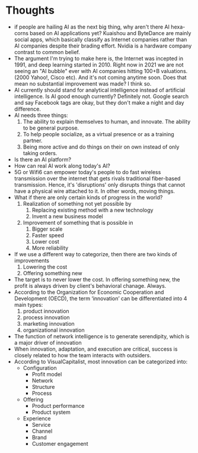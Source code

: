 # Thoughts

- if people are hailing AI as the next big thing, why aren't there AI hexa-corns based on AI applications yet? Kuaishou and ByteDance are mainly social apps, which basically classify as Internet companies rather than AI companies despite their brading effort. Nvidia is a hardware company contrast to common belief.
- The argument I'm trying to make here is, the Internet was incepted in 1991, and deep learning started in 2010. Right now in 2021 we are not seeing an "AI bubble" ever with AI companies hitting 100+B valuations. (2000 Yahoo!, Cisco etc). And it's not coming anytime soon. Does that mean no substantial improvement was made? I think so.
- AI currently should stand for analytical intelligence instead of artificial intelligence. Is AI good enough currently? Definitely not. Google search and say Facebook tags are okay, but they don't make a night and day difference.
- AI needs three things:
    1. The ability to explain themselves to human, and innovate. The ability to be general purpose.
    2. To help people socialize, as a virtual presence or as a training partner.
    3. Being more active and do things on their on own instead of only taking orders.
- Is there an AI platform?
- How can real AI work along today's AI?
- 5G or Wifi6 can empower today's people to do fast wireless transmission over the internet that gets rivals traditional fiber-based transmission. Hence, it's 'disruptions' only disrupts things that cannot have a physical wire attached to it. In other words, moving things.
- What if there are only certain kinds of progress in the world?
    1. Realization of something not yet possible by
        1. Replacing existing method with a new technology
        2. Invent a new business model
    2. Improvement of something that is possible in
        1. Bigger scale
        2. Faster speed
        3. Lower cost
        4. More reliability
- If we use a different way to categorize, then there are two kinds of improvements
    1. Lowering the cost
    2. Offering something new
- The target is to never lower the cost. In offering something new, the profit is always driven by client's behavioral chanage. Always.
- According to the Organization for Economic Cooperation and Development (OECD), the term ‘innovation’ can be differentiated into 4 main types:
    1. product innovation
    2. process innovation
    3. marketing innovation
    4. organizational innovation
- The function of network intelligence is to generate serendipity, which is a major driver of innovation
- When innovation, adaptation, and execution are critical, success is closely related to how the team interacts with outsiders.
- According to VisualCapitalist, most innovation can be categorized into:
    - Configuration
        - Profit model
        - Network
        - Structure
        - Process
    - Offering
        - Product performance
        - Product system
    - Experience 
        - Service
        - Channel
        - Brand
        - Customer engagement
